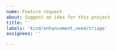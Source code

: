 ```yaml
---
name: Feature request
about: Suggest an idea for this project
title: ''
labels: 'kind/enhancement,need/triage'
assignees: ''

---
```


